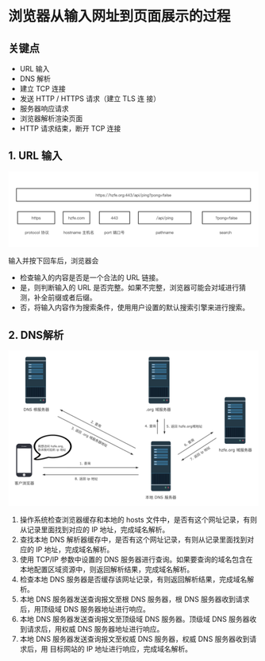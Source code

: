 # 浏览器从输入网址到页面展示的过程

## 关键点
- URL 输入
- DNS 解析
- 建立 TCP 连接
- 发送 HTTP / HTTPS 请求（建立 TLS 连 接）
- 服务器响应请求
- 浏览器解析渲染页面
- HTTP 请求结束，断开 TCP 连接

## 1. URL 输入
![url](./img/04.png)

输入并按下回车后，浏览器会
- 检查输入的内容是否是一个合法的 URL 链接。
- 是，则判断输入的 URL 是否完整。如果不完整，浏览器可能会对域进行猜测，补全前缀或者后缀。
- 否，将输入内容作为搜索条件，使用用户设置的默认搜索引擎来进行搜索。

## 2. DNS解析
![DNS](./img/05.png)

1. 操作系统检查浏览器缓存和本地的 hosts 文件中，是否有这个网址记录，有则从记录里面找到对应的 IP 地址，完成域名解析。
2. 查找本地 DNS 解析器缓存中，是否有这个网址记录，有则从记录里面找到对应的 IP 地址，完成域名解析。
3. 使用 TCP/IP 参数中设置的 DNS 服务器进行查询。如果要查询的域名包含在本地配置区域资源中，则返回解析结果，完成域名解析。
4. 检查本地 DNS 服务器是否缓存该网址记录，有则返回解析结果，完成域名解析。
5. 本地 DNS 服务器发送查询报文至根 DNS 服务器，根 DNS 服务器收到请求后，用顶级域 DNS 服务器地址进行响应。
6. 本地 DNS 服务器发送查询报文至顶级域 DNS 服务器。顶级域 DNS 服务器收到请求后，用权威 DNS 服务器地址进行响应。
7. 本地 DNS 服务器发送查询报文至权威 DNS 服务器，权威 DNS 服务器收到请求后，用 目标网站的 IP 地址进行响应，完成域名解析。